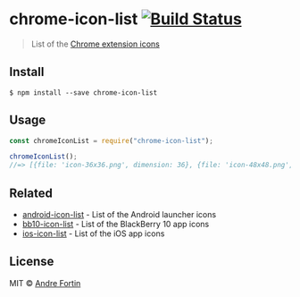 # chrome-icon-list [![Build Status](https://travis-ci.org/andrefortin/chrome-icon-list.svg?branch=master)](https://travis-ci.org/andrefortin/chrome-icon-list)

> List of the [Chrome extension icons](https://developer.chrome.com/docs/extensions/mv2/user_interface/#provide-the-extension-icons)

## Install

```
$ npm install --save chrome-icon-list
```

## Usage

```js
const chromeIconList = require("chrome-icon-list");

chromeIconList();
//=> [{file: 'icon-36x36.png', dimension: 36}, {file: 'icon-48x48.png', dimension: 48}, ...]
```

## Related

- [android-icon-list](https://github.com/SamVerschueren/android-icon-list) - List of the Android launcher icons
- [bb10-icon-list](https://github.com/SamVerschueren/bb10-icon-list) - List of the BlackBerry 10 app icons
- [ios-icon-list](https://github.com/SamVerschueren/ios-icon-list) - List of the iOS app icons

## License

MIT © [Andre Fortin](https://github.com/andrefortin)
